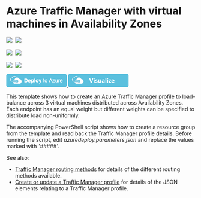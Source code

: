 # Azure Traffic Manager with virtual machines in Availability Zones

<IMG SRC="https://azbotstorage.blob.core.windows.net/badges/201-traffic-manager-vm-zones/PublicLastTestDate.svg" />&nbsp;
<IMG SRC="https://azbotstorage.blob.core.windows.net/badges/201-traffic-manager-vm-zones/PublicDeployment.svg" />&nbsp;

<IMG SRC="https://azbotstorage.blob.core.windows.net/badges/201-traffic-manager-vm-zones/FairfaxLastTestDate.svg" />&nbsp;
<IMG SRC="https://azbotstorage.blob.core.windows.net/badges/201-traffic-manager-vm-zones/FairfaxDeployment.svg" />&nbsp;

<IMG SRC="https://azbotstorage.blob.core.windows.net/badges/201-traffic-manager-vm-zones/BestPracticeResult.svg" />&nbsp;
<IMG SRC="https://azbotstorage.blob.core.windows.net/badges/201-traffic-manager-vm-zones/CredScanResult.svg" />&nbsp;

<a href="https://portal.azure.com/#create/Microsoft.Template/uri/https%3A%2F%2Fraw.githubusercontent.com%2FAzure%2Fazure-quickstart-templates%2Fmaster%2F201-traffic-manager-vm-zones%2Fazuredeploy.json" target="_blank">
    <img src="https://raw.githubusercontent.com/Azure/azure-quickstart-templates/master/1-CONTRIBUTION-GUIDE/images/deploytoazure.png"/>
</a>
<a href="http://armviz.io/#/?load=https%3A%2F%2Fraw.githubusercontent.com%2FAzure%2Fazure-quickstart-templates%2Fmaster%2F201-traffic-manager-vm-zones%2Fazuredeploy.json" target="_blank">
    <img src="https://raw.githubusercontent.com/Azure/azure-quickstart-templates/master/1-CONTRIBUTION-GUIDE/images/visualizebutton.png"/>
</a>

This template shows how to create an Azure Traffic Manager profile to load-balance across 3 virtual machines distributed across Availability Zones. Each endpoint has an equal weight but different weights can be specified to distribute load non-uniformly.

The accompanying PowerShell script shows how to create a resource group from the template and read back the Traffic Manager profile details. Before running the script, edit *azuredeploy.parameters.json* and replace the values marked with *'#####'*.


See also:

- <a href="https://azure.microsoft.com/en-us/documentation/articles/traffic-manager-routing-methods/">Traffic Manager routing methods</a> for details of the different routing methods available.
- <a href="https://msdn.microsoft.com/en-us/library/azure/mt163581.aspx">Create or update a Traffic Manager profile</a> for details of the JSON elements relating to a Traffic Manager profile.

